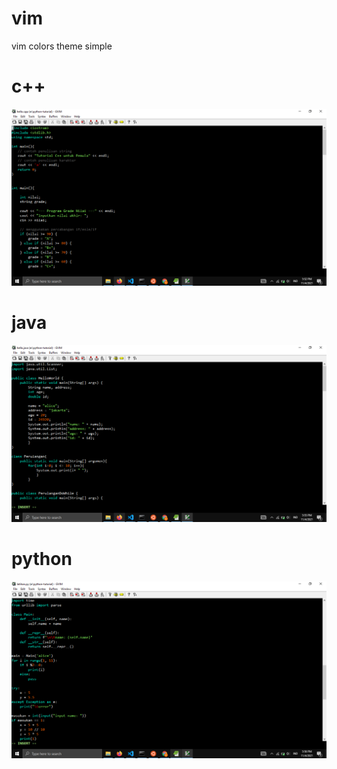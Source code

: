 # vim

vim colors theme simple

# c++
![](https://github.com/kobencry/vim-color-hacker/blob/main/image/cpp.png)

# java
![](https://github.com/kobencry/vim-color-hacker/blob/main/image/java.png)


# python
![](https://github.com/kobencry/vim-color-hacker/blob/main/image/python.png)
